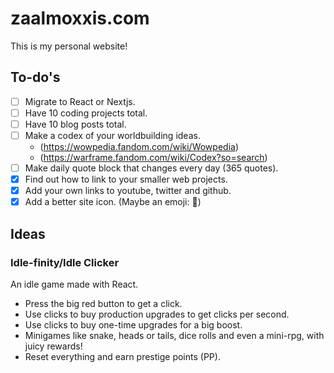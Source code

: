 # zaalmoxxis.com

This is my personal website!

## To-do's

- [ ] Migrate to React or Nextjs.
- [ ] Have 10 coding projects total.
- [ ] Have 10 blog posts total.
- [ ] Make a codex of your worldbuilding ideas.
  - (https://wowpedia.fandom.com/wiki/Wowpedia)
  - (https://warframe.fandom.com/wiki/Codex?so=search)
- [ ] Make daily quote block that changes every day (365 quotes).
- [x] Find out how to link to your smaller web projects.
- [x] Add your own links to youtube, twitter and github.
- [x] Add a better site icon. (Maybe an emoji: 👾)

## Ideas

### Idle-finity/Idle Clicker

An idle game made with React.

- Press the big red button to get a click.
- Use clicks to buy production upgrades to get clicks per second.
- Use clicks to buy one-time upgrades for a big boost.
- Minigames like snake, heads or tails, dice rolls and even a mini-rpg, with juicy rewards!
- Reset everything and earn prestige points (PP).